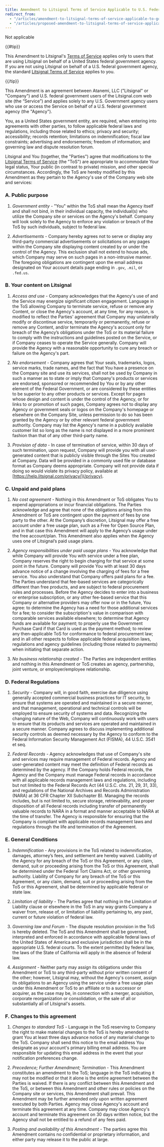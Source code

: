 ```yaml
---
title: Amendment to Litsignal Terms of Service Applicable to U.S. Federal Government Users
redirect_from:
  - "/articles/amendment-to-litsignal-terms-of-service-applicable-to-government-users/"
  - "/articles/proposed-amendment-to-litsignal-terms-of-service-applicable-to-u-s-federal-government-users/"
---
```


Not applicable

{{#tip}}

This Amendment to Litsignal's [Terms of Service](/articles/litsignal-terms-of-service) applies only to users that are using Litsignal on behalf of a United States federal government agency. If you are not using Litsignal on behalf of a U.S. federal government agency, the standard [Litsignal Terms of Service](/articles/litsignal-terms-of-service) applies to you.

{{/tip}}

This Amendment is an agreement between Atanemi, LLC ("Litsignal" or "Company") and U.S. federal government users of the Litsignal.com web site (the “Service”) and applies solely to any U.S. Government agency users who use or access the Service on behalf of a U.S. federal government agency (the "Agency").

You, as a United States government entity, are required, when entering into agreements with other parties, to follow applicable federal laws and regulations, including those related to ethics; privacy and security; accessibility; records retention; limitations on indemnification; fiscal law constraints; advertising and endorsements; freedom of information; and governing law and dispute resolution forum.

Litsignal and You (together, the "Parties") agree that modifications to the [Litsignal Terms of Service](/articles/litsignal-terms-of-service) (the "ToS") are appropriate to accommodate Your legal status, Your public (in contrast to private) mission, and other special circumstances. Accordingly, the ToS are hereby modified by this Amendment as they pertain to the Agency's use of the Company web site and services:

### A. Public purpose

1. *Government entity* - "You" within the ToS shall mean the Agency itself and shall not bind, in their individual capacity, the individual(s) who utilize the Company site or services on the Agency's behalf. Company will look solely to the Agency to enforce any violation or breach of the ToS by such individuals, subject to federal law.

3. *Advertisements* - Company hereby agrees not to serve or display any third-party commercial advertisements or solicitations on any pages within the Company site displaying content created by or under the control of the Agency. This exclusion shall not extend to house ads, which Company may serve on such pages in a non-intrusive manner. The foregoing obligations are contingent upon the email address designated on Your account details page ending in `.gov`, `.mil`, or `.fed.us`.

### B. Your content on Litsignal

1. *Access and use* - Company acknowledges that the Agency's use of and the Service may energize significant citizen engagement. Language in the ToS allowing Company to terminate service, refuse or remove any Content, or close the Agency's account, at any time, for any reason, is modified to reflect the Parties' agreement that Company may unilaterally modify or discontinue service, temporarily or permanently, refuse or remove any Content, and/or terminate the Agency's account only for breach of the Agency’s obligations under the ToS or its material failure to comply with the instructions and guidelines posted on the Service, or if Company ceases to operate the Service generally. Company will provide the Agency with a reasonable opportunity to cure any breach or failure on the Agency's part.

2. *No endorsement* - Company agrees that Your seals, trademarks, logos, service marks, trade names, and the fact that You have a presence on the Company site and use its services, shall not be used by Company in such a manner as to state or imply that Company's products or services are endorsed, sponsored or recommended by You or by any other element of the Federal Government, or are considered by these entities to be superior to any other products or services. Except for pages whose design and content is under the control of the Agency, or for links to or promotion of such pages, Company agrees not to display any Agency or government seals or logos on the Company's homepage or elsewhere on the Company Site, unless permission to do so has been granted by the Agency or by other relevant federal government authority. Company may list the Agency's name in a publicly available customer list so long as the name is not displayed in a more prominent fashion than that of any other third-party name.

3. *Provision of data* - In case of termination of service, within 30 days of such termination, upon request, Company will provide you with all user-generated content that is publicly visible through the Sites You created at Company. Data will be provided in a commonly used file or database format as Company deems appropriate. Company will not provide data if doing so would violate its privacy policy, available at [https://help.litsignal.com/privacy/](/privacy).

### C. Unpaid and paid plans

1. *No cost agreement* - Nothing in this Amendment or ToS obligates You to expend appropriations or incur financial obligations. The Parties acknowledge and agree that none of the obligations arising from this Amendment or ToS are contingent upon the payment of fees by one party to the other. At the Company’s discretion, Litsignal may offer a free account under a free usage plan, such as a Free for Open Source Plan, and in that case this Amendment will apply to the Agency’s usage under the free account/plan. This Amendment also applies when the Agency uses one of Litsignal’s paid usage plans.

2. *Agency responsibilities under paid usage plans* - You acknowledge that while Company will provide You with service under a free plan, Company reserves the right to begin charging for that service at some point in the future. Company will provide You with at least 30 days advance notice of a change involving the charging of fees for a free service. You also understand that Company offers paid plans for a fee. The Parties understand that fee-based services are categorically different than free products, and are subject to federal procurement rules and processes. Before the Agency decides to enter into a business or enterprise subscription, or any other fee-based service that this Company or alternative providers may offer now or in the future, You agree: to determine the Agency has a need for those additional services for a fee; to consider the subscription's value in comparison with comparable services available elsewhere; to determine that Agency funds are available for payment; to properly use the Government Purchase Card if that Card is used as the payment method; to review any then-applicable ToS for conformance to federal procurement law; and in all other respects to follow applicable federal acquisition laws, regulations and agency guidelines (including those related to payments) when initiating that separate action.

3. *No business relationship created* - The Parties are independent entities and nothing in this Amendment or ToS creates an agency, partnership, joint venture, or employer/employee relationship.

### D. Federal Regulations

1. *Security* - Company will, in good faith, exercise due diligence using generally accepted commercial business practices for IT security, to ensure that systems are operated and maintained in a secure manner, and that management, operational and technical controls will be employed to ensure security of systems and data. Recognizing the changing nature of the Web, Company will continuously work with users to ensure that its products and services are operated and maintained in a secure manner. Company agrees to discuss implementing additional security controls as deemed necessary by the Agency to conform to the Federal Information Security Management Act (FISMA), 44 U.S.C. 3541 et seq.

2. *Federal Records* - Agency acknowledges that use of Company's site and services may require management of Federal records. Agency and user-generated content may meet the definition of Federal records as determined by the agency. If the Company holds Federal records, the Agency and the Company must manage Federal records in accordance with all applicable records management laws and regulations, including but not limited to the Federal Records Act (44 U.S.C. chs. 21, 29, 31, 33), and regulations of the National Archives and Records Administration (NARA) at 36 CFR Chapter XII Subchapter B). Managing the records includes, but is not limited to, secure storage, retrievability, and proper disposition of all Federal records including transfer of permanently valuable records to NARA in a format and manner acceptable to NARA at the time of transfer. The Agency is responsible for ensuring that the Company is compliant with applicable records management laws and regulations through the life and termination of the Agreement.

### E. General Conditions

1. *Indemnification* - Any provisions in the ToS related to indemnification, damages, attorney’s fees, and settlement are hereby waived. Liability of the Agency for any breach of the ToS or this Agreement, or any claim, demand, suit or proceeding arising from the ToS or this Agreement, shall be determined under the Federal Tort Claims Act, or other governing authority. Liability of Company for any breach of the ToS or this Agreement, or any claim, demand, suit or proceeding arising from the ToS or this Agreement, shall be determined by applicable federal or state law.

2. *Limitation of liability* - The Parties agree that nothing in the Limitation of Liability clause or elsewhere in the ToS in any way grants Company a waiver from, release of, or limitation of liability pertaining to, any past, current or future violation of federal law.

3. *Governing law and Forum* - The dispute resolution provision in the ToS is hereby deleted. The ToS and this Amendment shall be governed, interpreted and enforced in accordance with applicable federal laws of the United States of America and exclusive jurisdiction shall be in the appropriate U.S. federal courts. To the extent permitted by federal law, the laws of the State of California will apply in the absence of federal law.

4. *Assignment* - Neither party may assign its obligations under this Amendment or ToS to any third-party without prior written consent of the other; however, Litsignal may, without the Agency's consent, assign its obligations to an Agency using the service under a free usage plan under this Amendment or ToS to an affiliate or to a successor or acquirer, as the case may be, in connection with a merger, acquisition, corporate reorganization or consolidation, or the sale of all or substantially all of Litsignal's assets.

### F. Changes to this agreement

1. *Changes to standard ToS* - Language in the ToS reserving to Company the right to make material changes to the ToS is hereby amended to grant You at least three days advance notice of any material change to the ToS. Company shall send this notice to the email address You designate as your account's primary billing email address. You are responsible for updating this email address in the event that your notification preferences change.

2. *Precedence; Further Amendment; Termination* - This Amendment constitutes an amendment to the ToS; language in the ToS indicating it may not be modified or that it alone is the entire agreement between the Parties is waived. If there is any conflict between this Amendment and the ToS, or between this Amendment and other rules or policies on the Company site or services, this Amendment shall prevail. This Amendment may be further amended only upon written agreement executed by both Parties. Agency may close Agency's account and terminate this agreement at any time. Company may close Agency's account and terminate this agreement on 30 days written notice, but the Agency shall not be entitled to a refund of any fees paid.

3. *Posting and availability of this Amendment* - The parties agree this Amendment contains no confidential or proprietary information, and either party may release it to the public at large.
